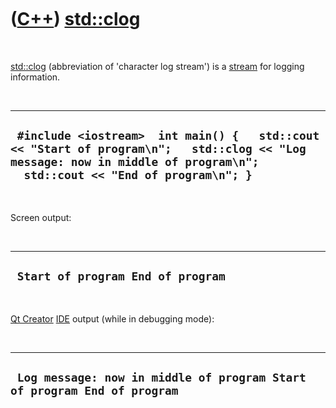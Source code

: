 
 

 

 

 

 

([C++](Cpp.md)) [std::clog](CppStdClog.md)
=========================================

 

[std::clog](CppStdClog.md) (abbreviation of 'character log stream') is a
[stream](CppStream.md) for logging information.

 

  --------------------------------------------------------------------------------------------------------------------------------------------------------------------------
  ` #include <iostream>  int main() {   std::cout << "Start of program\n";   std::clog << "Log message: now in middle of program\n";   std::cout << "End of program\n"; }`
  --------------------------------------------------------------------------------------------------------------------------------------------------------------------------

 

Screen output:

 

  ------------------------------------
  ` Start of program End of program`
  ------------------------------------

 

[Qt Creator](CppQtCreator.md) [IDE](CppIde.md) output (while in
debugging mode):

 

  --------------------------------------------------------------------------
  ` Log message: now in middle of program Start of program End of program`
  --------------------------------------------------------------------------

 

 

 

 

 

 

 

